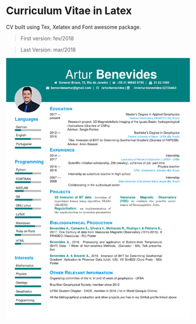 # Curriculum Vitae in Latex

CV built using Tex, Xelatex and Font awesome package.

> First version: fev/2018

> Last Version: mar/2018

<img src='https://github.com/arturbenevides/cv/blob/master/canvas.png' width=600> 
